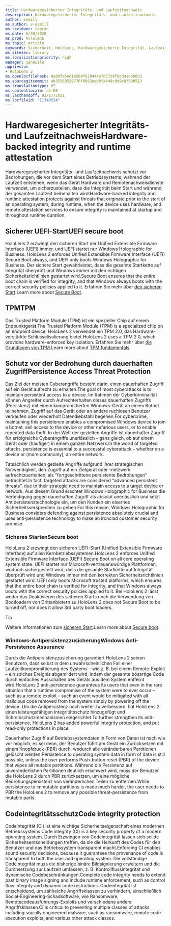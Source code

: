 ```yaml
---
title: Hardwaregesicherter Integritäts- und Laufzeitnachweis
description: Hardwaregesicherter Integritäts- und Laufzeitnachweis
author: evmill
ms.author: v-evmill
ms.reviewer: tagran
ms.date: 6/30/2020
ms.prod: hololens
ms.topic: article
keywords: Sicherheit, HoloLens, hardwaregesicherte Integrität, Laufzeitnachweis, UEFI, UEFI Secure Boot, Secure Boot, TPM, Threat Protection, Windows-Antipersistenzzusicherung (Windows Anti-Persistence Assurance), Codeintegrität, Codeschutz,
ms.sitesec: library
ms.localizationpriority: high
manager: yannisle
appliesto:
- HoloLens 2
ms.openlocfilehash: 0a89fa5e61e560f629444efd2728f6dd41db60d3
ms.sourcegitcommit: ab35169529776f0682eeb8fa448c9d9e8f598513
ms.translationtype: HT
ms.contentlocale: de-DE
ms.lasthandoff: 02/17/2021
ms.locfileid: "11340524"
---
```

# <span data-ttu-id="b08d6-104">Hardwaregesicherter Integritäts- und Laufzeitnachweis</span><span class="sxs-lookup"><span data-stu-id="b08d6-104">Hardware-backed integrity and runtime attestation</span></span>

<span data-ttu-id="b08d6-105">Hardwaregesicherter Integritäts- und Laufzeitnachweis schützt vor Bedrohungen, die vor dem Start eines Betriebssystems, während der Laufzeit entstehen, wenn das Gerät Hardware und Remotenachweisdienste verwendet, um sicherzustellen, dass die Integrität beim Start und während der gesamten Laufzeit beibehalten wird.</span><span class="sxs-lookup"><span data-stu-id="b08d6-105">Hardware-backed integrity and runtime attestation protects against threats that originate prior to the start of an operating system, during runtime, when the device uses hardware, and remote attestation services to ensure integrity is maintained at startup and throughout runtime duration.</span></span>

## <span data-ttu-id="b08d6-106">Sicherer UEFI-Start</span><span class="sxs-lookup"><span data-stu-id="b08d6-106">UEFI secure boot</span></span>

<span data-ttu-id="b08d6-107">HoloLens 2 erzwingt den sicheren Start der Unified Extensible Firmware Interface (UEFI) immer, und UEFI startet nur Windows Holographic for Business. </span><span class="sxs-lookup"><span data-stu-id="b08d6-107">HoloLens 2 enforces Unified Extensible Firmware Interface (UEFI) Secure Boot always, and UEFI only boots Windows Holographic for Business.</span></span>
<span data-ttu-id="b08d6-108">Der sichere Start gewährleistet, dass die gesamte Startkette auf Integrität überprüft und Windows immer mit den richtigen Sicherheitsrichtlinien gestartet wird.</span><span class="sxs-lookup"><span data-stu-id="b08d6-108">Secure Boot ensures that the entire boot chain is verified for integrity, and that Windows always boots with the correct security policies applied to it.</span></span> <span data-ttu-id="b08d6-109">Erfahren Sie mehr über [den sicheren Start](https://docs.microsoft.com/windows-hardware/design/device-experiences/oem-secure-boot).</span><span class="sxs-lookup"><span data-stu-id="b08d6-109">Learn more about [Secure Boot](https://docs.microsoft.com/windows-hardware/design/device-experiences/oem-secure-boot).</span></span>

## <span data-ttu-id="b08d6-110">TPM</span><span class="sxs-lookup"><span data-stu-id="b08d6-110">TPM</span></span>

<span data-ttu-id="b08d6-111">Das Trusted Platform Module (TPM) ist ein spezieller Chip auf einem Endpunktgerät.</span><span class="sxs-lookup"><span data-stu-id="b08d6-111">The Trusted Platform Module (TPM) is a specialized chip on an endpoint device.</span></span> <span data-ttu-id="b08d6-112">HoloLens 2 verwendet ein TPM 2.0, das Hardware-verstärkte Schlüsselisolierung bietet.</span><span class="sxs-lookup"><span data-stu-id="b08d6-112">HoloLens 2 uses a TPM 2.0, which provides hardware-enforced key isolation.</span></span> <span data-ttu-id="b08d6-113">Erfahren Sie mehr über [die Grundlagen von TPM](https://docs.microsoft.com/windows/security/information-protection/tpm/tpm-fundamentals).</span><span class="sxs-lookup"><span data-stu-id="b08d6-113">Learn more about [TPM fundamentals](https://docs.microsoft.com/windows/security/information-protection/tpm/tpm-fundamentals).</span></span>

## <span data-ttu-id="b08d6-114">Schutz vor der Bedrohung durch dauerhaften Zugriff</span><span class="sxs-lookup"><span data-stu-id="b08d6-114">Persistence Access Threat Protection</span></span>

<span data-ttu-id="b08d6-115">Das Ziel der meisten Cyberangriffe besteht darin, einen dauerhaften Zugriff auf ein Gerät aufrecht zu erhalten.</span><span class="sxs-lookup"><span data-stu-id="b08d6-115">The goal of most cyberattacks is to maintain persistent access to a device.</span></span> <span data-ttu-id="b08d6-116">Im Rahmen der Cyberkriminalität können Angreifer durch Aufrechterhalten dieses dauerhaften Zugriffs (Persistenz) mit einem kompromittierten Windows-Gerät an einem Botnet teilnehmen, Zugriff auf das Gerät oder an andere ruchlosen Benutzer verkaufen oder wiederholt Datendiebstahl begehen.</span><span class="sxs-lookup"><span data-stu-id="b08d6-116">For cybercrime, maintaining this persistence enables a compromised Windows device to join a botnet, sell access to the device or other nefarious users, or to enable repeated data theft.</span></span> <span data-ttu-id="b08d6-117">In der Welt der gezielten Angriffe ist dauerhafter Zugriff für erfolgreiche Cyberangriffe unerlässlich – ganz gleich, ob auf einem Gerät oder (häufiger) in einem ganzen Netzwerk.</span><span class="sxs-lookup"><span data-stu-id="b08d6-117">In the world of targeted attacks, persistence is essential to a successful cyberattack – whether on a device or (more commonly), an entire network.</span></span>  

<span data-ttu-id="b08d6-118">Tatsächlich werden gezielte Angriffe aufgrund ihrer strategischen Notwendigkeit, den Zugriff auf ein Zielgerät oder -netzwerk aufrechtzuerhalten, als "fortgeschrittene persistente Bedrohungen" betrachtet.</span><span class="sxs-lookup"><span data-stu-id="b08d6-118">In fact, targeted attacks are considered “advanced persistent threats”, due to their strategic need to maintain access to a target device or network.</span></span> <span data-ttu-id="b08d6-119">Aus diesem Grund erachtet Windows Holographic for Business die Verteidigung gegen dauerhaften Zugriff als absolut unerlässlich und setzt Antipersistenztechnologie ein, um den Kunden ein eisernes Sicherheitsversprechen zu geben.</span><span class="sxs-lookup"><span data-stu-id="b08d6-119">For this reason, Windows Holographic for Business considers defending against persistence absolutely crucial and uses anti-persistence technology to make an ironclad customer security promise.</span></span>

### <span data-ttu-id="b08d6-120">Sicheres Starten</span><span class="sxs-lookup"><span data-stu-id="b08d6-120">Secure boot</span></span>

<span data-ttu-id="b08d6-121">HoloLens 2 erzwingt den sicheren UEFI-Start (Unified Extensible Firmware Interface) auf allen Kernbetriebssystemen.</span><span class="sxs-lookup"><span data-stu-id="b08d6-121">HoloLens 2 enforces Unified Extensible Firmware Interface (UEFI) Secure Boot on all core operating system state.</span></span> <span data-ttu-id="b08d6-122">UEFI startet nur Microsoft-vertrauenswürdige Plattformen, wodurch sichergestellt wird, dass die gesamte Startkette auf Integrität überprüft wird und Windows immer mit den korrekten Sicherheitsrichtlinien gestartet wird. </span><span class="sxs-lookup"><span data-stu-id="b08d6-122">UEFI only boots Microsoft trusted platforms, which ensures that the entire boot chain is verified for integrity, and that Windows always boots with the correct security policies applied to it.</span></span> <span data-ttu-id="b08d6-123">Bei HoloLens 2 lässt weder das Deaktivieren des sicheren Starts noch die Verwendung von Bootloadern von Drittanbietern zu.</span><span class="sxs-lookup"><span data-stu-id="b08d6-123">HoloLens 2 does not Secure Boot to be turned off, nor does it allow 3rd party boot loaders.</span></span>

> [!Tip]
> <span data-ttu-id="b08d6-124">Weitere Informationen zum [sicheren Start](https://docs.microsoft.com/windows-hardware/design/device-experiences/oem-secure-boot).</span><span class="sxs-lookup"><span data-stu-id="b08d6-124">Learn more about [Secure boot](https://docs.microsoft.com/windows-hardware/design/device-experiences/oem-secure-boot).</span></span>

### <span data-ttu-id="b08d6-125">Windows-Antipersistenzzusicherung</span><span class="sxs-lookup"><span data-stu-id="b08d6-125">Windows Anti-Persistence Assurance</span></span>

<span data-ttu-id="b08d6-126">Durch die Antipersistenzzusicherung garantiert HoloLens 2 seinen Benutzern, dass selbst in dem unwahrscheinlichen Fall einer Laufzeitkompromittierung des Systems – wie z. B. bei einem Remote-Exploit – ein solches Ereignis abgemildert wird, indem der gesamte bösartige Code durch einfaches Ausschalten des Geräts aus dem System entfernt wird.</span><span class="sxs-lookup"><span data-stu-id="b08d6-126">HoloLens 2 anti-persistence guarantees its users that even in the rare situation that a runtime compromise of the system were to ever occur – such as a remote exploit – such an event would be mitigated with all malicious code removed from the system simply by powering off the device.</span></span> <span data-ttu-id="b08d6-127">Um die Antipersistenz noch weiter zu verbessern, hat HoloLens 2 einen leistungsfähigen Integritätsschutz hinzugefügt und Schreibschutzmechanismen eingerichtet.</span><span class="sxs-lookup"><span data-stu-id="b08d6-127">To further strengthen its anti-persistence, HoloLens 2 has added powerful integrity protection, and put read-only protections in place.</span></span>

<span data-ttu-id="b08d6-128">Dauerhafter Zugriff auf Betriebssystemdaten in Form von Daten ist nach wie vor möglich, es sei denn, der Benutzer führt am Gerät ein Zurücksetzen mit einem Knopfdruck (PBR) durch, wodurch alle veränderbaren Partitionen gelöscht werden.</span><span class="sxs-lookup"><span data-stu-id="b08d6-128">Persistence to operating system data in form of data is still possible, unless the user performs Push-button reset (PBR) of the device that wipes all mutable partitions.</span></span> <span data-ttu-id="b08d6-129">Während die Persistenz auf unveränderlichen Partitionen deutlich erschwert wird, muss der Benutzer die HoloLens 2 durch PBR zurücksetzen, um eine mögliche Bedrohungspersistenz von veränderlichen Teilen zu entfernen.</span><span class="sxs-lookup"><span data-stu-id="b08d6-129">While persistence to immutable partitions is made much harder, the user needs to PBR the HoloLens 2 to remove any possible threat-persistence from mutable parts.</span></span>

## <span data-ttu-id="b08d6-130">Codeintegritätsschutz</span><span class="sxs-lookup"><span data-stu-id="b08d6-130">Code integrity protection</span></span>

<span data-ttu-id="b08d6-131">Codeintegrität (CI) ist eine wichtige Sicherheitseigenschaft eines modernen Betriebssystems.</span><span class="sxs-lookup"><span data-stu-id="b08d6-131">Code integrity (CI) is a key security property of a modern operating system.</span></span> <span data-ttu-id="b08d6-132">Durch Erzwingen von Codeintegrität lassen sich solide Sicherheitsentscheidungen treffen, da sie die Herkunft des Codes für den Benutzer und das Betriebssystem transparent macht.</span><span class="sxs-lookup"><span data-stu-id="b08d6-132">Enforcing CI enables sound security decisions, because it guarantees the provenance of code is transparent to both the user and operating system.</span></span> <span data-ttu-id="b08d6-133">Die vollständige Codeintegrität muss die bisherige binäre Bildsignierung erweitern und die Durchsetzung zur Laufzeit umfassen, z. B. Kontrollflussintegrität und dynamische Codebeschränkungen.</span><span class="sxs-lookup"><span data-stu-id="b08d6-133">Complete code integrity needs to extend past binary image signing and include runtime enforcement, such as control flow integrity and dynamic code restrictions.</span></span> <span data-ttu-id="b08d6-134">Codeintegrität ist entscheidend, um zahlreiche Angriffsklassen zu verhindern, einschließlich Social-Engineering-Schadsoftware, wie Ransomware, Remotecodeausführungs-Exploits und verschiedene andere Angriffsklassen.</span><span class="sxs-lookup"><span data-stu-id="b08d6-134">CI is critical to preventing multiple classes of attacks including socially engineered malware, such as ransomware, remote code execution exploits, and various other attack classes.</span></span>
